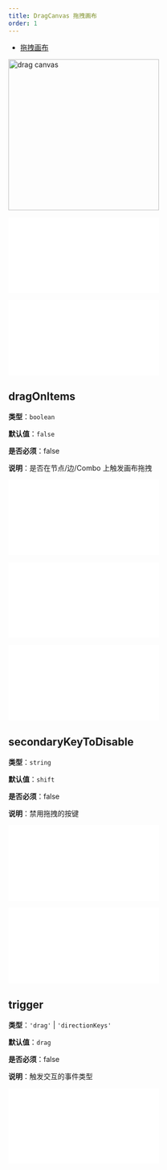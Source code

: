 ```yaml
---
title: DragCanvas 拖拽画布
order: 1
---
```


- [拖拽画布](/examples/interaction/moveCanvas/#dragCanvas)

<img alt="drag canvas" src="https://mdn.alipayobjects.com/huamei_qa8qxu/afts/img/A*zG5VTJ6tPakAAAAAAAAAAAAADmJ7AQ/original" height='300'/>

<embed src="../../common/BehaviorEnableOptimize.zh.md"></embed>

<embed src="../../common/BehaviorEventName.zh.md"></embed>

## dragOnItems

**类型**：`boolean`

**默认值**：`false`

**是否必须**：false

**说明**：是否在节点/边/Combo 上触发画布拖拽

<embed src="../../common/BehaviorDirection.zh.md"></embed>

<embed src="../../common/BehaviorSecondaryKey.zh.md"></embed>

<embed src="../../common/BehaviorScalableRange.zh.md"></embed>

## secondaryKeyToDisable

**类型**：`string`

**默认值**：`shift`

**是否必须**：false

**说明**：禁用拖拽的按键

<embed src="../../common/BehaviorShouldBegin.zh.md"></embed>

<embed src="../../common/BehaviorSpeedUpKey.zh.md"></embed>

## trigger

**类型**：`'drag'` | `'directionKeys'`

**默认值**：`drag`

**是否必须**：false

**说明**：触发交互的事件类型

<embed src="../../common/IG6GraphEvent.zh.md"></embed>
